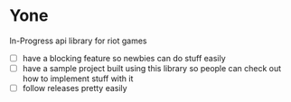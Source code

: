 # Yone
In-Progress api library for riot games
- [ ] have a blocking feature so newbies can do stuff easily
- [ ] have a sample project built using this library so people can check out how to implement stuff with it
- [ ] follow releases pretty easily
